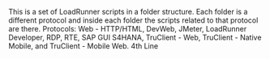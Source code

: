 This is a set of LoadRunner scripts in a folder structure.
Each folder is a different protocol and inside each folder the scripts related to that protocol are there.
Protocols: Web - HTTP/HTML, DevWeb, JMeter, LoadRunner Developer, RDP, RTE, SAP GUI S4HANA, TruClient - Web, TruClient - Native Mobile, and TruClient - Mobile Web.
4th Line
